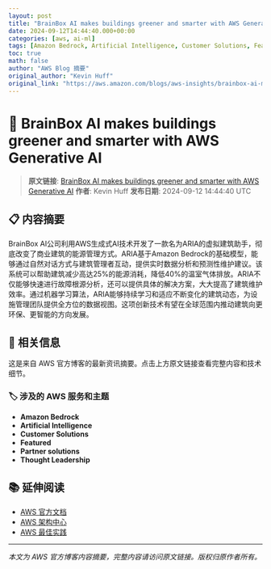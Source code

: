 ```yaml
---
layout: post
title: "BrainBox AI makes buildings greener and smarter with AWS Generative AI"
date: 2024-09-12T14:44:40.000+00:00
categories: [aws, ai-ml]
tags: [Amazon Bedrock, Artificial Intelligence, Customer Solutions, Featured, Partner solutions, Thought Leadership]
toc: true
math: false
author: "AWS Blog 摘要"
original_author: "Kevin Huff"
original_link: "https://aws.amazon.com/blogs/aws-insights/brainbox-ai-makes-buildings-greener-and-smarter-with-aws-generative-ai/"
---
```


# 🤖 BrainBox AI makes buildings greener and smarter with AWS Generative AI

> **原文链接**: [BrainBox AI makes buildings greener and smarter with AWS Generative AI](https://aws.amazon.com/blogs/aws-insights/brainbox-ai-makes-buildings-greener-and-smarter-with-aws-generative-ai/)
> **作者**: Kevin Huff
> **发布日期**: 2024-09-12 14:44:40 UTC

## 📋 内容摘要

BrainBox AI公司利用AWS生成式AI技术开发了一款名为ARIA的虚拟建筑助手，彻底改变了商业建筑的能源管理方式。ARIA基于Amazon Bedrock的基础模型，能够通过自然对话方式与建筑管理者互动，提供实时数据分析和预测性维护建议。该系统可以帮助建筑减少高达25%的能源消耗，降低40%的温室气体排放。ARIA不仅能够快速进行故障根源分析，还可以提供具体的解决方案，大大提高了建筑维护效率。通过机器学习算法，ARIA能够持续学习和适应不断变化的建筑动态，为设施管理团队提供全方位的数据视图。这项创新技术有望在全球范围内推动建筑向更环保、更智能的方向发展。

## 🔗 相关信息

这是来自 AWS 官方博客的最新资讯摘要。点击上方原文链接查看完整内容和技术细节。

### 🏷️ 涉及的 AWS 服务和主题

- **Amazon Bedrock**
- **Artificial Intelligence**
- **Customer Solutions**
- **Featured**
- **Partner solutions**
- **Thought Leadership**

## 📚 延伸阅读

- [AWS 官方文档](https://docs.aws.amazon.com/)
- [AWS 架构中心](https://aws.amazon.com/architecture/)
- [AWS 最佳实践](https://aws.amazon.com/architecture/well-architected/)

---

*本文为 AWS 官方博客内容摘要，完整内容请访问原文链接。版权归原作者所有。*